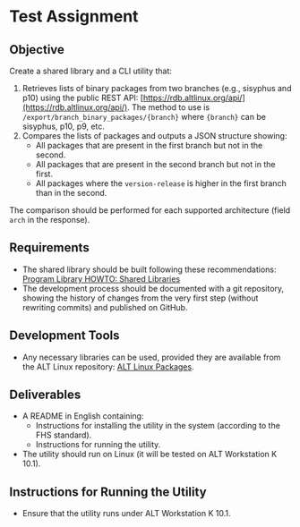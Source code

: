 # Test Assignment

## Objective
Create a shared library and a CLI utility that:

1. Retrieves lists of binary packages from two branches (e.g., sisyphus and p10) using the public REST API: [https://rdb.altlinux.org/api/](https://rdb.altlinux.org/api/). The method to use is `/export/branch_binary_packages/{branch}` where `{branch}` can be sisyphus, p10, p9, etc.
2. Compares the lists of packages and outputs a JSON structure showing:
   - All packages that are present in the first branch but not in the second.
   - All packages that are present in the second branch but not in the first.
   - All packages where the `version-release` is higher in the first branch than in the second.

The comparison should be performed for each supported architecture (field `arch` in the response).

## Requirements
- The shared library should be built following these recommendations: [Program Library HOWTO: Shared Libraries](https://tldp.org/HOWTO/Program-Library-HOWTO/shared-libraries.html)
- The development process should be documented with a git repository, showing the history of changes from the very first step (without rewriting commits) and published on GitHub.

## Development Tools
- Any necessary libraries can be used, provided they are available from the ALT Linux repository: [ALT Linux Packages](https://packages.altlinux.org/ru/p10/).

## Deliverables
- A README in English containing:
  - Instructions for installing the utility in the system (according to the FHS standard).
  - Instructions for running the utility.
- The utility should run on Linux (it will be tested on ALT Workstation K 10.1).

## Instructions for Running the Utility
- Ensure that the utility runs under ALT Workstation K 10.1.
